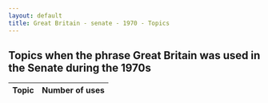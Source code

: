 ```yaml
---
layout: default
title: Great Britain - senate - 1970 - Topics
---
```

## Topics when the phrase **Great Britain** was used in the Senate during the 1970s

| Topic | Number of uses |
|--------------|----------------|
